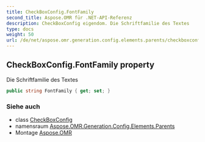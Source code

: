 ```yaml
---
title: CheckBoxConfig.FontFamily
second_title: Aspose.OMR für .NET-API-Referenz
description: CheckBoxConfig eigendom. Die Schriftfamilie des Textes
type: docs
weight: 50
url: /de/net/aspose.omr.generation.config.elements.parents/checkboxconfig/fontfamily/
---
```

## CheckBoxConfig.FontFamily property

Die Schriftfamilie des Textes

```csharp
public string FontFamily { get; set; }
```

### Siehe auch

* class [CheckBoxConfig](../)
* namensraum [Aspose.OMR.Generation.Config.Elements.Parents](../../checkboxconfig/)
* Montage [Aspose.OMR](../../../)


